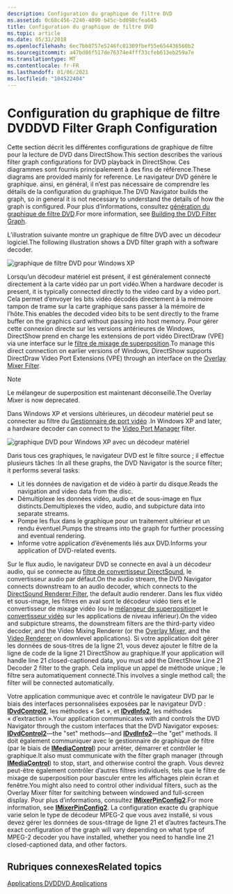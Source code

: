 ```yaml
---
description: Configuration du graphique de filtre DVD
ms.assetid: 0c68c456-2240-4090-b45c-bd098cfea645
title: Configuration du graphique de filtre DVD
ms.topic: article
ms.date: 05/31/2018
ms.openlocfilehash: 6ec7bb8757e5246fc01309fbef55e654436560b2
ms.sourcegitcommit: a47bd86f517de76374e4fff33cfeb613eb259a7e
ms.translationtype: MT
ms.contentlocale: fr-FR
ms.lasthandoff: 01/06/2021
ms.locfileid: "104522404"
---
```

# <a name="dvd-filter-graph-configuration"></a><span data-ttu-id="e897a-103">Configuration du graphique de filtre DVD</span><span class="sxs-lookup"><span data-stu-id="e897a-103">DVD Filter Graph Configuration</span></span>

<span data-ttu-id="e897a-104">Cette section décrit les différentes configurations de graphique de filtre pour la lecture de DVD dans DirectShow.</span><span class="sxs-lookup"><span data-stu-id="e897a-104">This section describes the various filter graph configurations for DVD playback in DirectShow.</span></span> <span data-ttu-id="e897a-105">Ces diagrammes sont fournis principalement à des fins de référence.</span><span class="sxs-lookup"><span data-stu-id="e897a-105">These diagrams are provided mainly for reference.</span></span> <span data-ttu-id="e897a-106">Le navigateur DVD génère le graphique. ainsi, en général, il n’est pas nécessaire de comprendre les détails de la configuration du graphique.</span><span class="sxs-lookup"><span data-stu-id="e897a-106">The DVD Navigator builds the graph, so in general it is not necessary to understand the details of how the graph is configured.</span></span> <span data-ttu-id="e897a-107">Pour plus d’informations, consultez [génération du graphique de filtre DVD](building-the-dvd-filter-graph.md).</span><span class="sxs-lookup"><span data-stu-id="e897a-107">For more information, see [Building the DVD Filter Graph](building-the-dvd-filter-graph.md).</span></span>

<span data-ttu-id="e897a-108">L’illustration suivante montre un graphique de filtre DVD avec un décodeur logiciel.</span><span class="sxs-lookup"><span data-stu-id="e897a-108">The following illustration shows a DVD filter graph with a software decoder.</span></span>

![graphique de filtre DVD pour Windows XP](images/dvd-graph-xp.png)

<span data-ttu-id="e897a-110">Lorsqu’un décodeur matériel est présent, il est généralement connecté directement à la carte vidéo par un port vidéo.</span><span class="sxs-lookup"><span data-stu-id="e897a-110">When a hardware decoder is present, it is typically connected directly to the video card by a video port.</span></span> <span data-ttu-id="e897a-111">Cela permet d’envoyer les bits vidéo décodés directement à la mémoire tampon de trame sur la carte graphique sans passer à la mémoire de l’hôte.</span><span class="sxs-lookup"><span data-stu-id="e897a-111">This enables the decoded video bits to be sent directly to the frame buffer on the graphics card without passing into host memory.</span></span> <span data-ttu-id="e897a-112">Pour gérer cette connexion directe sur les versions antérieures de Windows, DirectShow prend en charge les extensions de port vidéo DirectDraw (VPE) via une interface sur le [filtre de mixage de superposition](overlay-mixer-filter.md).</span><span class="sxs-lookup"><span data-stu-id="e897a-112">To manage this direct connection on earlier versions of Windows, DirectShow supports DirectDraw Video Port Extensions (VPE) through an interface on the [Overlay Mixer Filter](overlay-mixer-filter.md).</span></span>

> [!Note]  
> <span data-ttu-id="e897a-113">Le mélangeur de superposition est maintenant déconseillé.</span><span class="sxs-lookup"><span data-stu-id="e897a-113">The Overlay Mixer is now deprecated.</span></span>

 

<span data-ttu-id="e897a-114">Dans Windows XP et versions ultérieures, un décodeur matériel peut se connecter au filtre du [Gestionnaire de port vidéo](video-port-manager.md) .</span><span class="sxs-lookup"><span data-stu-id="e897a-114">In Windows XP and later, a hardware decoder can connect to the [Video Port Manager](video-port-manager.md) filter.</span></span>

![graphique DVD pour Windows XP avec un décodeur matériel](images/dvd-hwgraph-xp.png)

<span data-ttu-id="e897a-116">Dans tous ces graphiques, le navigateur DVD est le filtre source ; il effectue plusieurs tâches :</span><span class="sxs-lookup"><span data-stu-id="e897a-116">In all these graphs, the DVD Navigator is the source filter; it performs several tasks:</span></span>

-   <span data-ttu-id="e897a-117">Lit les données de navigation et de vidéo à partir du disque.</span><span class="sxs-lookup"><span data-stu-id="e897a-117">Reads the navigation and video data from the disc.</span></span>
-   <span data-ttu-id="e897a-118">Démultiplexe les données vidéo, audio et de sous-image en flux distincts.</span><span class="sxs-lookup"><span data-stu-id="e897a-118">Demultiplexes the video, audio, and subpicture data into separate streams.</span></span>
-   <span data-ttu-id="e897a-119">Pompe les flux dans le graphique pour un traitement ultérieur et un rendu éventuel.</span><span class="sxs-lookup"><span data-stu-id="e897a-119">Pumps the streams into the graph for further processing and eventual rendering.</span></span>
-   <span data-ttu-id="e897a-120">Informe votre application d’événements liés aux DVD.</span><span class="sxs-lookup"><span data-stu-id="e897a-120">Informs your application of DVD-related events.</span></span>

<span data-ttu-id="e897a-121">Sur le flux audio, le navigateur DVD se connecte en aval à un décodeur audio, qui se connecte au [filtre de convertisseur DirectSound](directsound-renderer-filter.md), le convertisseur audio par défaut.</span><span class="sxs-lookup"><span data-stu-id="e897a-121">On the audio stream, the DVD Navigator connects downstream to an audio decoder, which connects to the [DirectSound Renderer Filter](directsound-renderer-filter.md), the default audio renderer.</span></span> <span data-ttu-id="e897a-122">Dans les flux vidéo et sous-image, les filtres en aval sont le décodeur vidéo tiers et le convertisseur de mixage vidéo (ou le [mélangeur de superposition](overlay-mixer-filter.md)et le [convertisseur vidéo](video-renderer-filter.md) sur les applications de niveau inférieur).</span><span class="sxs-lookup"><span data-stu-id="e897a-122">On the video and subpicture streams, the downstream filters are the third-party video decoder, and the Video Mixing Renderer (or the [Overlay Mixer](overlay-mixer-filter.md), and the [Video Renderer](video-renderer-filter.md) on downlevel applications).</span></span> <span data-ttu-id="e897a-123">Si votre application doit gérer les données de sous-titres de la ligne 21, vous devez ajouter le filtre de la ligne de code de la ligne 21 DirectShow au graphique.</span><span class="sxs-lookup"><span data-stu-id="e897a-123">If your application will handle line 21 closed-captioned data, you must add the DirectShow Line 21 Decoder 2 filter to the graph.</span></span> <span data-ttu-id="e897a-124">Cela implique un appel de méthode unique ; le filtre sera automatiquement connecté.</span><span class="sxs-lookup"><span data-stu-id="e897a-124">This involves a single method call; the filter will be connected automatically.</span></span>

<span data-ttu-id="e897a-125">Votre application communique avec et contrôle le navigateur DVD par le biais des interfaces personnalisées exposées par le navigateur DVD : [**IDvdControl2**](/windows/desktop/api/Strmif/nn-strmif-idvdcontrol2), les méthodes « Set », et [**IDvdInfo2**](/windows/desktop/api/Strmif/nn-strmif-idvdinfo2), les méthodes « d’extraction ».</span><span class="sxs-lookup"><span data-stu-id="e897a-125">Your application communicates with and controls the DVD Navigator through the custom interfaces that the DVD Navigator exposes: [**IDvdControl2**](/windows/desktop/api/Strmif/nn-strmif-idvdcontrol2)—the "set" methods—and [**IDvdInfo2**](/windows/desktop/api/Strmif/nn-strmif-idvdinfo2)—the "get" methods.</span></span> <span data-ttu-id="e897a-126">Il doit également communiquer avec le gestionnaire de graphique de filtre (par le biais de [**IMediaControl**](/windows/desktop/api/Control/nn-control-imediacontrol)) pour arrêter, démarrer et contrôler le graphique.</span><span class="sxs-lookup"><span data-stu-id="e897a-126">It also must communicate with the filter graph manager (through [**IMediaControl**](/windows/desktop/api/Control/nn-control-imediacontrol)) to stop, start, and otherwise control the graph.</span></span> <span data-ttu-id="e897a-127">Vous devrez peut-être également contrôler d’autres filtres individuels, tels que le filtre de mixage de superposition pour basculer entre les affichages plein écran et fenêtre.</span><span class="sxs-lookup"><span data-stu-id="e897a-127">You might also need to control other individual filters, such as the Overlay Mixer filter for switching between windowed and full-screen display.</span></span> <span data-ttu-id="e897a-128">Pour plus d’informations, consultez [**IMixerPinConfig2**](/windows/desktop/api/Mpconfig/nn-mpconfig-imixerpinconfig2).</span><span class="sxs-lookup"><span data-stu-id="e897a-128">For more information, see [**IMixerPinConfig2**](/windows/desktop/api/Mpconfig/nn-mpconfig-imixerpinconfig2).</span></span> <span data-ttu-id="e897a-129">La configuration exacte du graphique varie selon le type de décodeur MPEG-2 que vous avez installé, si vous devez gérer les données de sous-titrage de ligne 21 et d’autres facteurs.</span><span class="sxs-lookup"><span data-stu-id="e897a-129">The exact configuration of the graph will vary depending on what type of MPEG-2 decoder you have installed, whether you need to handle line 21 closed-captioned data, and other factors.</span></span>

## <a name="related-topics"></a><span data-ttu-id="e897a-130">Rubriques connexes</span><span class="sxs-lookup"><span data-stu-id="e897a-130">Related topics</span></span>

<dl> <dt>

[<span data-ttu-id="e897a-131">Applications DVD</span><span class="sxs-lookup"><span data-stu-id="e897a-131">DVD Applications</span></span>](dvd-applications.md)
</dt> </dl>

 

 



